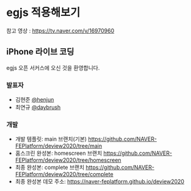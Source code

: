 # egjs 적용해보기
참고 영상 : https://tv.naver.com/v/16970960

## iPhone 라이브 코딩

egjs 오픈 서커스에 오신 것을 환영합니다.

### 발표자
* 김현준 [@henjun](https://github.com/henjun)
* 최연규 [@daybrush](https://github.com/daybrush)

### 개발

* 개발 템플릿: main 브랜치(기본) https://github.com/NAVER-FEPlatform/deview2020/tree/main
* 홈스크린 완성본: homescreen 브랜치 https://github.com/NAVER-FEPlatform/deview2020/tree/homescreen
* 최종 완성본: complete 브랜치 https://github.com/NAVER-FEPlatform/deview2020/tree/complete
* 최종 완성본 데모 주소: https://naver-feplatform.github.io/deview2020
